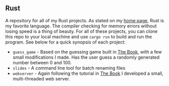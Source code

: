 ## Rust

A repository for all of my Rust projects. As stated on my [home page](https://github.com/isaacbutz280/Personal-Projects), Rust is my favorite language. The compiler
checking for memory errors without losing speed is a thing of beauty.
For all of these projects, you can clone this repo to your local machine and use `cargo run` to build and run the program. See below for a quick synopsis of each project:

- `guess_game` - Based on the guessing game built in [The Book](https://doc.rust-lang.org/book/ch02-00-guessing-game-tutorial.html), with a few small modifications I made. Has the user guess a randomly generated number between 0 and 100.
- `slides` - A command line tool for batch renaming files
- `webserver` - Again following the tutorial in [The Book](https://doc.rust-lang.org/book/ch20-00-final-project-a-web-server.html) I developed a small, multi-threaded web server.
